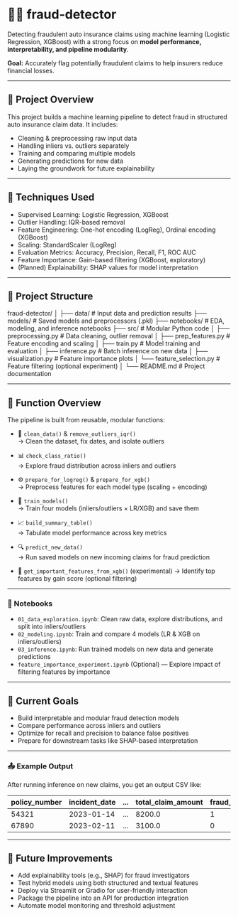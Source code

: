 # 🕵️‍♀️ fraud-detector

Detecting fraudulent auto insurance claims using machine learning (Logistic Regression, XGBoost) with a strong focus on **model performance, interpretability, and pipeline modularity**.


**Goal:** Accurately flag potentially fraudulent claims to help insurers reduce financial losses.

---

## 📌 Project Overview

This project builds a machine learning pipeline to detect fraud in structured auto insurance claim data. It includes:  
- Cleaning & preprocessing raw input data  
- Handling inliers vs. outliers separately  
- Training and comparing multiple models  
- Generating predictions for new data  
- Laying the groundwork for future explainability  

---

## 🧠 Techniques Used

- Supervised Learning: Logistic Regression, XGBoost  
- Outlier Handling: IQR-based removal  
- Feature Engineering: One-hot encoding (LogReg), Ordinal encoding (XGBoost)  
- Scaling: StandardScaler (LogReg)
- Evaluation Metrics: Accuracy, Precision, Recall, F1, ROC AUC
- Feature Importance: Gain-based filtering (XGBoost, exploratory)  
- (Planned) Explainability: SHAP values for model interpretation  

---

## 📁 Project Structure

fraud-detector/
│
├── data/                   # Input data and prediction results
├── models/                 # Saved models and preprocessors (.pkl)
├── notebooks/              # EDA, modeling, and inference notebooks
├── src/                    # Modular Python code
│   ├── preprocessing.py        # Data cleaning, outlier removal
│   ├── prep_features.py        # Feature encoding and scaling
│   ├── train.py                # Model training and evaluation
│   ├── inference.py            # Batch inference on new data
│   ├── visualization.py        # Feature importance plots
│   └── feature_selection.py    # Feature filtering (optional experiment)
│
└── README.md              # Project documentation

---

## 🔧 Function Overview

The pipeline is built from reusable, modular functions:  

- 🧼 `clean_data()` & `remove_outliers_iqr()`  
  → Clean the dataset, fix dates, and isolate outliers  

- 📊 `check_class_ratio()`  
  → Explore fraud distribution across inliers and outliers   

- ⚙️ `prepare_for_logreg()` & `prepare_for_xgb()`  
  → Preprocess features for each model type (scaling + encoding)  

- 🧠 `train_models()`  
  → Train four models (inliers/outliers × LR/XGB) and save them  

- 📈 `build_summary_table()`  
  → Tabulate model performance across key metrics  

- 🔍 `predict_new_data()`  
  → Run saved models on new incoming claims for fraud prediction

- 🧪 `get_important_features_from_xgb()` (experimental)
  → Identify top features by gain score (optional filtering)  

---

### 📒 Notebooks

- `01_data_exploration.ipynb`: Clean raw data, explore distributions, and split into inliers/outliers  
- `02_modeling.ipynb`: Train and compare 4 models (LR & XGB on inliers/outliers)  
- `03_inference.ipynb`: Run trained models on new data and generate predictions
- `feature_importance_experiment.ipynb` (Optional) — Explore impact of filtering features by importance  

---

## 🚀 Current Goals

- Build interpretable and modular fraud detection models  
- Compare performance across inliers and outliers  
- Optimize for recall and precision to balance false positives  
- Prepare for downstream tasks like SHAP-based interpretation  

---

### 📤 Example Output

After running inference on new claims, you get an output CSV like:  

| policy_number | incident_date | ... | total_claim_amount | fraud_predicted |
|---------------|----------------|-----|---------------------|------------------|
| 54321         | 2023-01-14     | ... | 8200.0              | 1                |
| 67890         | 2023-02-11     | ... | 3100.0              | 0                |

---

## 🔮 Future Improvements

- Add explainability tools (e.g., SHAP) for fraud investigators  
- Test hybrid models using both structured and textual features  
- Deploy via Streamlit or Gradio for user-friendly interaction  
- Package the pipeline into an API for production integration
- Automate model monitoring and threshold adjustment  
